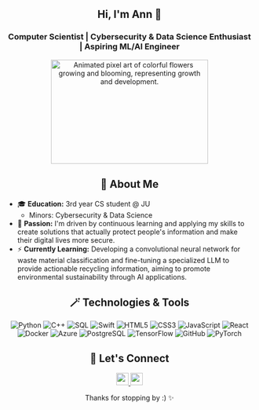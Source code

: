 <h2 align="center">Hi, I'm Ann 🪻</h1>

<h3 align="center">Computer Scientist | Cybersecurity & Data Science Enthusiast | Aspiring ML/AI Engineer</h3>

<p align="center">
  <img src="https://i.pinimg.com/originals/40/e6/70/40e6702e6743ce5da3e2d56b616eee11.gif" width="320" height="212" alt="Animated pixel art of colorful flowers growing and blooming, representing growth and development.">
</p>


<h2 align="center">
  🎀 About Me 
</h2>
<ul>
  <li>🎓 <b>Education:</b> 3rd year CS student @ JU
    <ul>
      <li>Minors: Cybersecurity & Data Science</li>
    </ul>
  </li>
  <li>🪻 <b>Passion:</b> I'm driven by continuous learning and applying my skills to create solutions that actually protect people's information and make their digital lives more secure.</li>
  <li>⚡ <b>Currently Learning:</b> Developing a convolutional neural network for waste material classification and fine-tuning a specialized LLM to provide actionable recycling information, aiming to promote environmental sustainability through AI applications.</li>
</ul>


<h2 align="center">
  🪄 Technologies & Tools 
</h2>
<p align="center">
  <img src="https://img.shields.io/badge/python-3670A0?style=for-the-badge&logo=python&logoColor=ffdd54" alt="Python">
  <img src="https://img.shields.io/badge/c++-%2300599C.svg?style=for-the-badge&logo=c%2B%2B&logoColor=white" alt="C++">
  <img src="https://img.shields.io/badge/sql-%2307405e.svg?style=for-the-badge&logo=sqlite&logoColor=white" alt="SQL">
  <img src="https://img.shields.io/badge/swift-%23FA7343.svg?style=for-the-badge&logo=swift&logoColor=white" alt="Swift">
  <img src="https://img.shields.io/badge/html5-%23E34F26.svg?style=for-the-badge&logo=html5&logoColor=white" alt="HTML5">
  <img src="https://img.shields.io/badge/css3-%231572B6.svg?style=for-the-badge&logo=css3&logoColor=white" alt="CSS3">
  <img src="https://img.shields.io/badge/javascript-%23323330.svg?style=for-the-badge&logo=javascript&logoColor=%23F7DF1E" alt="JavaScript">
  <img src="https://img.shields.io/badge/react-%2361DAFB.svg?style=for-the-badge&logo=react&logoColor=black" alt="React">
  <img src="https://img.shields.io/badge/docker-%230db7ed.svg?style=for-the-badge&logo=docker&logoColor=white" alt="Docker">
  <img src="https://img.shields.io/badge/Azure-%230072C6.svg?style=for-the-badge&logo=microsoftazure&logoColor=white" alt="Azure">
  <img src="https://img.shields.io/badge/PostgreSQL-%23316192.svg?style=for-the-badge&logo=postgresql&logoColor=white" alt="PostgreSQL">
  <img src="https://img.shields.io/badge/TensorFlow-%23FF6F00.svg?style=for-the-badge&logo=tensorflow&logoColor=white" alt="TensorFlow">
  <img src="https://img.shields.io/badge/GitHub-%23121011.svg?style=for-the-badge&logo=github&logoColor=white" alt="GitHub">
  <img src="https://img.shields.io/badge/PyTorch-%23EE4C2C.svg?style=for-the-badge&logo=pytorch&logoColor=white" alt="PyTorch"></p>


<h2 align="center">📢 Let's Connect </h2>
<p align="center">
  <a href="mailto:Annubaka223@gmail.com">
    <img src="https://img.shields.io/badge/Gmail-D14836?&style=for-the-badge&logo=gmail&logoColor=white" height=25>
  </a>
  <a href="https://www.linkedin.com/in/helloworld7/">
    <img src="https://img.shields.io/badge/linkedin-%230077B5.svg?&style=for-the-badge&logo=linkedin&logoColor=white" height=25>
  </a>
</p>


<p align="center">Thanks for stopping by :) ✨</p>



